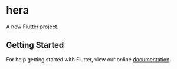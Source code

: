 # hera

A new Flutter project.

## Getting Started

For help getting started with Flutter, view our online
[documentation](https://flutter.io/).

